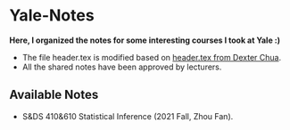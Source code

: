 # Yale-Notes

**Here, I organized the notes for some interesting courses I took at Yale :)**

- The file header.tex is modified based on [header.tex from Dexter Chua](https://github.com/dalcde/cam-notes/blob/master/header.tex).
- All the shared notes have been approved by lecturers.

## Available Notes

- S&DS 410&610 Statistical Inference (2021 Fall, Zhou Fan).
